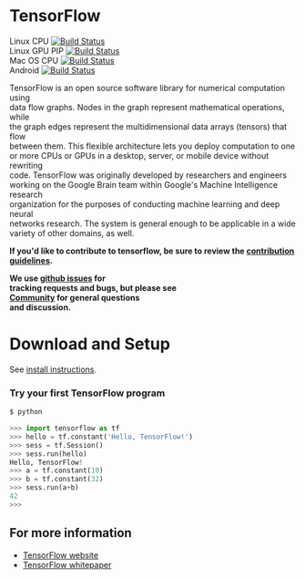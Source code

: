 # TensorFlow

Linux CPU [![Build Status](http://ci.tensorflow.org/buildStatus/icon?job=tensorflow-master)](http://ci.tensorflow.org/job/tensorflow-master)  
Linux GPU PIP [![Build Status](http://ci.tensorflow.org/buildStatus/icon?job=tensorflow-master-gpu_pip)](http://ci.tensorflow.org/job/tensorflow-master-gpu_pip)  
Mac OS CPU [![Build Status](http://ci.tensorflow.org/buildStatus/icon?job=tensorflow-master-mac)](http://ci.tensorflow.org/job/tensorflow-master-mac)  
Android [![Build Status](http://ci.tensorflow.org/buildStatus/icon?job=tensorflow-master-android)](http://ci.tensorflow.org/job/tensorflow-master-android)

TensorFlow is an open source software library for numerical computation using  
data flow graphs.  Nodes in the graph represent mathematical operations, while  
the graph edges represent the multidimensional data arrays \(tensors\) that flow  
between them.  This flexible architecture lets you deploy computation to one  
or more CPUs or GPUs in a desktop, server, or mobile device without rewriting  
code.  TensorFlow was originally developed by researchers and engineers  
working on the Google Brain team within Google's Machine Intelligence research  
organization for the purposes of conducting machine learning and deep neural  
networks research.  The system is general enough to be applicable in a wide  
variety of other domains, as well.

**If you'd like to contribute to tensorflow, be sure to review the **[**contribution  
guidelines**](CONTRIBUTING.md)**.**

**We use **[**github issues**](https://github.com/tensorflow/tensorflow/issues)** for  
tracking requests and bugs, but please see    
**[**Community**](tensorflow/g3doc/resources/index.md#community)** for general questions  
and discussion.**

# Download and Setup

See [install instructions](tensorflow/g3doc/get_started/os_setup.md).

### Try your first TensorFlow program

```py
$ python

>>> import tensorflow as tf
>>> hello = tf.constant('Hello, TensorFlow!')
>>> sess = tf.Session()
>>> sess.run(hello)
Hello, TensorFlow!
>>> a = tf.constant(10)
>>> b = tf.constant(32)
>>> sess.run(a+b)
42
>>>
```

## For more information

* [TensorFlow website](http://tensorflow.org)
* [TensorFlow whitepaper](http://download.tensorflow.org/paper/whitepaper2015.pdf)



